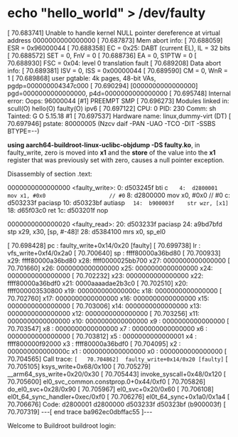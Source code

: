 # echo "hello_world" > /dev/faulty 
[   70.683741] Unable to handle kernel NULL pointer dereference at virtual address 0000000000000000
[   70.687873] Mem abort info:
[   70.688059]   ESR = 0x96000044
[   70.688358]   EC = 0x25: DABT (current EL), IL = 32 bits
[   70.688572]   SET = 0, FnV = 0
[   70.688736]   EA = 0, S1PTW = 0
[   70.688930]   FSC = 0x04: level 0 translation fault
[   70.689208] Data abort info:
[   70.689381]   ISV = 0, ISS = 0x00000044
[   70.689590]   CM = 0, WnR = 1
[   70.689868] user pgtable: 4k pages, 48-bit VAs, pgdp=000000004347c000
[   70.690294] [0000000000000000] pgd=0000000000000000, p4d=0000000000000000
[   70.695748] Internal error: Oops: 96000044 [#1] PREEMPT SMP
[   70.696273] Modules linked in: scull(O) hello(O) faulty(O) ipv6
[   70.697122] CPU: 0 PID: 230 Comm: sh Tainted: G           O      5.15.18 #1
[   70.697537] Hardware name: linux,dummy-virt (DT)
[   70.697946] pstate: 80000005 (Nzcv daif -PAN -UAO -TCO -DIT -SSBS BTYPE=--)

**using aarch64-buildroot-linux-uclibc-objdump -DS faulty.ko**, in faulty_write, zero is moved into **x1** and
the **store** of the value into the **x1** register that was previously set with zero, causes a null pointer exception.

Disassembly of section .text:

0000000000000000 <faulty_write>:
   0:	d503245f 	bti	c
`   4:	d2800001 	mov	x1, #0x0                   	// #0`
   8:	d2800000 	mov	x0, #0x0                   	// #0
   c:	d503233f 	paciasp
  10:	d50323bf 	autiasp
`  14:	b900003f 	str	wzr, [x1]`
  18:	d65f03c0 	ret
  1c:	d503201f 	nop

0000000000000020 <faulty_read>:
  20:	d503233f 	paciasp
  24:	a9bd7bfd 	stp	x29, x30, [sp, #-48]!
  28:	d5384100 	mrs	x0, sp_el0
  
[   70.698428] pc : faulty_write+0x14/0x20 [faulty]
[   70.699738] lr : vfs_write+0xf4/0x2a0
[   70.700640] sp : ffff80000a36bd80
[   70.700933] x29: ffff80000a36bd80 x28: ffff0000025bb700 x27: 0000000000000000
[   70.701660] x26: 0000000000000000 x25: 0000000000000000 x24: 0000000000000000
[   70.702232] x23: 0000000000000000 x22: ffff80000a36bdf0 x21: 0000aaaadae2b3c0
[   70.702510] x20: ffff000003530800 x19: 000000000000000c x18: 0000000000000000
[   70.702760] x17: 0000000000000000 x16: 0000000000000000 x15: 0000000000000000
[   70.703006] x14: 0000000000000000 x13: 0000000000000000 x12: 0000000000000000
[   70.703256] x11: 0000000000000000 x10: 0000000000000000 x9 : 0000000000000000
[   70.703547] x8 : 0000000000000000 x7 : 0000000000000000 x6 : 0000000000000000
[   70.703812] x5 : 0000000000000001 x4 : ffff800000f92000 x3 : ffff80000a36bdf0
[   70.704095] x2 : 000000000000000c x1 : 0000000000000000 x0 : 0000000000000000
[   70.704565] Call trace:
`[   70.704862]  faulty_write+0x14/0x20 [faulty]`
[   70.705105]  ksys_write+0x68/0x100
[   70.705279]  __arm64_sys_write+0x20/0x30
[   70.705443]  invoke_syscall+0x48/0x120
[   70.705600]  el0_svc_common.constprop.0+0x44/0xf0
[   70.705826]  do_el0_svc+0x28/0x90
[   70.705967]  el0_svc+0x20/0x60
[   70.706108]  el0t_64_sync_handler+0xec/0xf0
[   70.706276]  el0t_64_sync+0x1a0/0x1a4
[   70.706676] Code: d2800001 d2800000 d503233f d50323bf (b900003f) 
[   70.707319] ---[ end trace ba962ec0dbffac55 ]---

Welcome to Buildroot
buildroot login:

